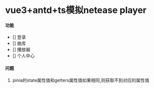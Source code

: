 # vue3+antd+ts模拟netease player




#### 功能
- [] 登录
- [] 曲库
- [] 播放器
- [] 个人中心



#### 问题
1. pinia的state属性值和getters属性值如果相同,则获取不到对应的属性值
